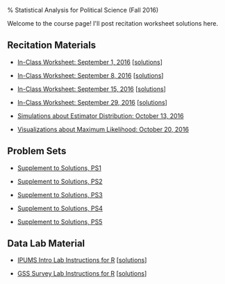 % Statistical Analysis for Political Science (Fall 2016)

Welcome to the course page! I'll post recitation worksheet solutions here.

## Recitation Materials

* [In-Class Worksheet: September 1, 2016](recitation160901.pdf) [[solutions](recitation160901_sol.pdf)]

* [In-Class Worksheet: September 8, 2016](recitation160908.pdf) [[solutions](recitation160908_sol.pdf)]

* [In-Class Worksheet: September 15, 2016](recitation160915.pdf) [[solutions](recitation160915_sol.pdf)]

* [In-Class Worksheet: September 29, 2016](recitation160929.pdf) [[solutions](recitation160929_sol.pdf)]

* [Simulations about Estimator Distribution: October 13, 2016](https://michaelchirico.shinyapps.io/recitation161012/)

* [Visualizations about Maximum Likelihood: October 20, 2016](https://michaelchirico.shinyapps.io/recitation161020/)

## Problem Sets

* [Supplement to Solutions, PS1](ps1_sol_supp.pdf)

* [Supplement to Solutions, PS2](PS2_692)

* [Supplement to Solutions, PS3](PS3_692)

* [Supplement to Solutions, PS4](PS4_692)

* [Supplement to Solutions, PS5](PS5_692)

## Data Lab Material

* [IPUMS Intro Lab Instructions for R](Lab2R.txt) [[solutions](Lab2_solutions)]

* [GSS Survey Lab Instructions for R](Lab3R.txt) [[solutions](Lab3_solutions)]
